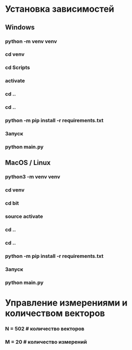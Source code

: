 # Установка зависимостей
## Windows
### python -m venv venv
### cd venv
### cd Scripts
### activate
### cd ..
### cd ..
### python -m pip install -r requirements.txt
### Запуск
### python main.py

## MacOS / Linux
### python3 -m venv venv
### cd venv
### cd bit
### source activate
### cd ..
### cd ..
### python -m pip install -r requirements.txt
### Запуск
### python main.py

# Управление измерениями и количеством векторов
### N = 502 # количество векторов
### M = 20 # количество измерений
